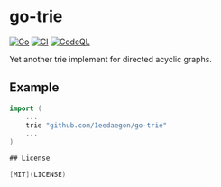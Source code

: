 # go-trie

[![Go](https://pkg.go.dev/badge/github.com/1eedaegon/go-trie.svg)](https://pkg.go.dev/github.com/1eedaegon/go-trie)
[![CI](https://github.com/1eedaegon/go-trie/actions/workflows/go.yml/badge.svg)](https://github.com/1eedaegon/go-trie/actions/workflows/go.yml)
[![CodeQL](https://github.com/1eedaegon/go-trie/actions/workflows/codeql.yml/badge.svg?branch=main)](https://github.com/1eedaegon/go-trie/actions/workflows/codeql.yml)

Yet another trie implement for directed acyclic graphs.

## Example

```go
import (
	...
	trie "github.com/1eedaegon/go-trie"
	...
)

## License

[MIT](LICENSE)

```
